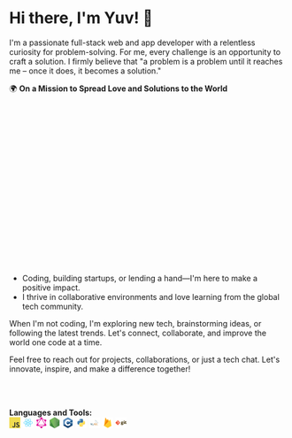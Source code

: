 # Hi there, I'm Yuv! 👋

I'm a passionate full-stack web and app developer with a relentless curiosity for problem-solving. For me, every challenge is an opportunity to craft a solution. I firmly believe that "a problem is a problem until it reaches me – once it does, it becomes a solution."

🌍 **On a Mission to Spread Love and Solutions to the World**  
<img align="right" alt="GIF" src="https://github.com/imyuvsinha/imyuvsinha/blob/main/app.gif" width="500" height="320" style="border-radius: 50%;"/>
- Coding, building startups, or lending a hand—I'm here to make a positive impact.
- I thrive in collaborative environments and love learning from the global tech community.

When I'm not coding, I'm exploring new tech, brainstorming ideas, or following the latest trends. Let's connect, collaborate, and improve the world one code at a time.

Feel free to reach out for projects, collaborations, or just a tech chat. Let's innovate, inspire, and make a difference together!


<br />
<br />

**Languages and Tools:**  
<code><img height="20" src="https://raw.githubusercontent.com/github/explore/80688e429a7d4ef2fca1e82350fe8e3517d3494d/topics/javascript/javascript.png"></code>
<code><img height="20" src="https://raw.githubusercontent.com/github/explore/80688e429a7d4ef2fca1e82350fe8e3517d3494d/topics/react/react.png"></code>
<code><img height="20" src="https://raw.githubusercontent.com/github/explore/5c058a388828bb5fde0bcafd4bc867b5bb3f26f3/topics/graphql/graphql.png"></code>
<code><img height="20" src="https://raw.githubusercontent.com/github/explore/80688e429a7d4ef2fca1e82350fe8e3517d3494d/topics/nodejs/nodejs.png"></code>
<code><img height="20" src="https://raw.githubusercontent.com/github/explore/80688e429a7d4ef2fca1e82350fe8e3517d3494d/topics/cpp/cpp.png"></code>
<code><img height="20" src="https://raw.githubusercontent.com/github/explore/80688e429a7d4ef2fca1e82350fe8e3517d3494d/topics/python/python.png"></code>
<code><img height="20" src="https://raw.githubusercontent.com/github/explore/80688e429a7d4ef2fca1e82350fe8e3517d3494d/topics/mysql/mysql.png"></code>
<code><img height="20" src="https://raw.githubusercontent.com/github/explore/80688e429a7d4ef2fca1e82350fe8e3517d3494d/topics/firebase/firebase.png"></code>
<code><img height="20" src="https://raw.githubusercontent.com/github/explore/80688e429a7d4ef2fca1e82350fe8e3517d3494d/topics/git/git.png"></code>
